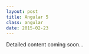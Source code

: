```yaml
---
layout: post
title: Angular 5
class: angular
date: 2015-02-23
---
```


Detailed content coming soon&hellip;
